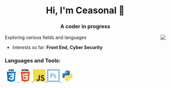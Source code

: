 <h1 align="center">Hi, I'm Ceasonal 🦦</h1>
<h3 align="center">A coder in progress</h3>

<a href="https://discord-cards.kurizu.repl.co/api/card/448833361092280340?about=Evolving&banner=https://wallpapercave.com/wp/wp6433115.jpg&large_image=https://cdn.discordapp.com/attachments/642757845808578591/1085824131083292743/tumblr_0b9a18304b48d3d05ce5d997112f267b_66a82964_400.png&small_image=https://64.media.tumblr.com/c8647850012942ac194747f4503122d0/7c5b81854d22eafe-70/s1280x1920/2670cc4fdd87c086e671d6b166d0f07604553d76.jpg&hex=ccf9ff">
  <img src="https://discord-cards.kurizu.repl.co/api/compact/784141856426033233?banner=https://staticg.sportskeeda.com/editor/2022/10/72d24-16655552144135-1920.jpg&about=Gotta%20love%20oligarchy" align="right" />
</a>

  
</a>

Exploring various fields and languages
- Interests so far: **Front End, Cyber Security**

<h3 align="left"></h3>
<p align="left">
</p>

<h3 align="left">Languages and Tools:</h3>
<p align="left"> <a href="https://www.w3schools.com/css/" target="_blank" rel="noreferrer"> <img src="https://raw.githubusercontent.com/devicons/devicon/master/icons/css3/css3-original-wordmark.svg" alt="css3" width="40" height="40"/> </a> <a href="https://www.w3.org/html/" target="_blank" rel="noreferrer"> <img src="https://raw.githubusercontent.com/devicons/devicon/master/icons/html5/html5-original-wordmark.svg" alt="html5" width="40" height="40"/> </a> <a href="https://developer.mozilla.org/en-US/docs/Web/JavaScript" target="_blank" rel="noreferrer"> <img src="https://raw.githubusercontent.com/devicons/devicon/master/icons/javascript/javascript-original.svg" alt="javascript" width="40" height="40"/> </a> <a href="https://www.photoshop.com/en" target="_blank" rel="noreferrer"> <img src="https://raw.githubusercontent.com/devicons/devicon/master/icons/photoshop/photoshop-line.svg" alt="photoshop" width="40" height="40"/> </a> <a href="https://www.python.org" target="_blank" rel="noreferrer"> <img src="https://raw.githubusercontent.com/devicons/devicon/master/icons/python/python-original.svg" alt="python" width="40" height="40"/> </a> </p>
